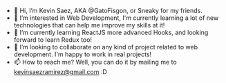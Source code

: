 - 👋 Hi, I’m Kevin Saez, AKA @GatoFisgon, or Sneaky for my friends.
- 👀 I’m interested in Web Development, I'm currently learning a lot of new technologies that can help me improve my skills at it!
- 🌱 I’m currently learning ReactJS more advanced Hooks, and looking forward to learn Redux too!
- 💞️ I’m looking to collaborate on any kind of project related to web development. I'm happy to work in real projects!
- 📫 How to reach me? Well, you can do it by mailing me to kevinsaezramirez@gmail.com :D

<!---
gatofisgon/gatofisgon is a ✨ special ✨ repository because its `README.md` (this file) appears on your GitHub profile.
You can click the Preview link to take a look at your changes.
--->
